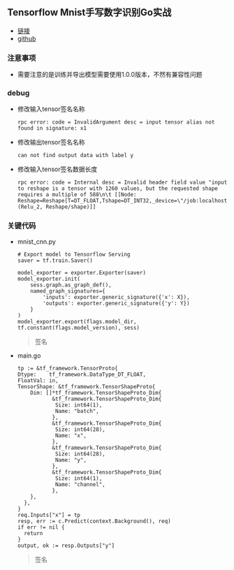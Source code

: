 ## Tensorflow Mnist手写数字识别Go实战
* [链接](http://sineyuan.github.io/2017/03/02/tensorflow-mnist-pratice/)
* [github](https://github.com/SineYuan/tensorflow-demo)
### 注意事项
* 需要注意的是训练并导出模型需要使用1.0.0版本，不然有兼容性问题

### debug
* 修改输入tensor签名名称
  ```
  rpc error: code = InvalidArgument desc = input tensor alias not found in signature: x1
  ```
* 修改输出tensor签名名称
  ```
  can not find output data with label y
  ```
* 修改输入tensor签名数据长度
  ```
  rpc error: code = Internal desc = Invalid header field value "input to reshape is a tensor with 1260 values, but the requested shape requires a multiple of 588\n\t [[Node: Reshape=Reshape[T=DT_FLOAT,Tshape=DT_INT32,_device=\"/job:localhost/replica:0/task:0/cpu:0\"](Relu_2, Reshape/shape)]]
  ```
### 关键代码
* mnist_cnn.py
    ```
    # Export model to Tensorflow Serving
    saver = tf.train.Saver()

    model_exporter = exporter.Exporter(saver)
    model_exporter.init(
        sess.graph.as_graph_def(),
        named_graph_signatures={
            'inputs': exporter.generic_signature({'x': X}),
            'outputs': exporter.generic_signature({'y': Y})
        }
    )
    model_exporter.export(flags.model_dir, tf.constant(flags.model_version), sess)
    ```
    >签名
* main.go
  ```
  tp := &tf_framework.TensorProto{
  Dtype:    tf_framework.DataType_DT_FLOAT,
  FloatVal: in,
  TensorShape: &tf_framework.TensorShapeProto{
      Dim: []*tf_framework.TensorShapeProto_Dim{
             &tf_framework.TensorShapeProto_Dim{
              Size: int64(1),
              Name: "batch",
             },
             &tf_framework.TensorShapeProto_Dim{
              Size: int64(28),
              Name: "x",
             },
             &tf_framework.TensorShapeProto_Dim{
              Size: int64(28),
              Name: "y",
             },
             &tf_framework.TensorShapeProto_Dim{
              Size: int64(1),
              Name: "channel",
             },
      },
    },
  }
  req.Inputs["x"] = tp
  resp, err := c.Predict(context.Background(), req)
  if err != nil {
  	return
  }
  output, ok := resp.Outputs["y"]
  ```
  >签名